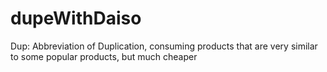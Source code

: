 # dupeWithDaiso
Dup: Abbreviation of Duplication, consuming products that are very similar to some popular products, but much cheaper
